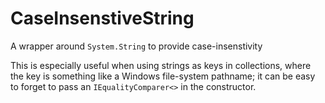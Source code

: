 # CaseInsenstiveString
A wrapper around `System.String` to provide case-insenstivity

This is especially useful when using strings as keys in collections, where the key is something like a Windows file-system pathname;
it can be easy to forget to pass an `IEqualityComparer<>` in the constructor.
